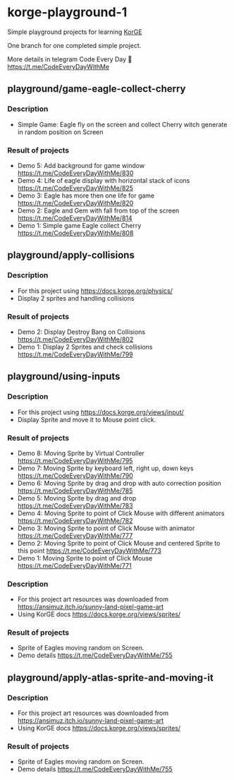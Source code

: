 # korge-playground-1

Simple playground projects for learning [KorGE](https://docs.korge.org/getting-started/)

One branch for one completed simple project.

More details in telegram Code Every Day 🚀 https://t.me/CodeEveryDayWithMe 

## playground/game-eagle-collect-cherry

### Description
- Simple Game: Eagle fly on the screen and collect Cherry witch generate in random position on Screen

### Result of projects
- Demo 5: Add background for game window https://t.me/CodeEveryDayWithMe/830
- Demo 4: Life of eagle display with horizontal stack of icons https://t.me/CodeEveryDayWithMe/825
- Demo 3: Eagle has more then one life for game https://t.me/CodeEveryDayWithMe/820
- Demo 2: Eagle and Gem with fall from top of the screen https://t.me/CodeEveryDayWithMe/814
- Demo 1: Simple game Eagle collect Cherry https://t.me/CodeEveryDayWithMe/808

## playground/apply-collisions

### Description
- For this project using https://docs.korge.org/physics/
- Display 2 sprites and handling collisions

### Result of projects
 - Demo 2: Display Destroy Bang on Collisions https://t.me/CodeEveryDayWithMe/802
 - Demo 1: Display 2 Sprites and check collisions https://t.me/CodeEveryDayWithMe/799

## playground/using-inputs

### Description
 - For this project using https://docs.korge.org/views/input/
 - Display Sprite and move it to Mouse point click.

### Result of projects
 - Demo 8: Moving Sprite by Virtual Controller https://t.me/CodeEveryDayWithMe/795
 - Demo 7: Moving Sprite by keyboard left, right up, down keys https://t.me/CodeEveryDayWithMe/790 
 - Demo 6: Moving Sprite by drag and drop with auto correction position https://t.me/CodeEveryDayWithMe/785
 - Demo 5: Moving Sprite by drag and drop https://t.me/CodeEveryDayWithMe/783
 - Demo 4: Moving Sprite to point of Click Mouse with different animators https://t.me/CodeEveryDayWithMe/782
 - Demo 3: Moving Sprite to point of Click Mouse with animator https://t.me/CodeEveryDayWithMe/777 
 - Demo 2: Moving Sprite to point of Click Mouse and centered Sprite to this point https://t.me/CodeEveryDayWithMe/773
 - Demo 1: Moving Sprite to point of Click Mouse https://t.me/CodeEveryDayWithMe/771

### Description
 - For this project art resources was downloaded from https://ansimuz.itch.io/sunny-land-pixel-game-art 
 - Using KorGE docs https://docs.korge.org/views/sprites/

### Result of projects
 - Sprite of Eagles moving random on Screen. 
 - Demo details https://t.me/CodeEveryDayWithMe/755

## playground/apply-atlas-sprite-and-moving-it

### Description 
 - For this project art resources was downloaded from https://ansimuz.itch.io/sunny-land-pixel-game-art 
 - Using KorGE docs https://docs.korge.org/views/sprites/

### Result of projects
 - Sprite of Eagles moving random on Screen. 
 - Demo details https://t.me/CodeEveryDayWithMe/755

